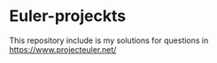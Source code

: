 # Euler-projeckts
 This repository include is my solutions for questions in https://www.projecteuler.net/
